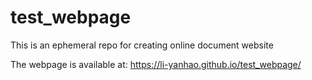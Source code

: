 # test_webpage
This is an ephemeral repo for creating online document website

The webpage is available at: https://li-yanhao.github.io/test_webpage/

